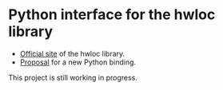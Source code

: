 # Python interface for the hwloc library

- [Official site](https://www.open-mpi.org/projects/hwloc/) of the hwloc library.
- [Proposal](https://github.com/open-mpi/hwloc/issues/735) for a new Python binding.

This project is still working in progress.